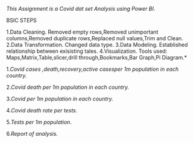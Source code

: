 *This Assignment is a Covid dat set Analysis using Power BI*.

BSIC STEPS

1.Data Cleaning.
Removed empty rows,Removed unimportant columns,Removed duplicate rows,Replaced null values,Trim and Clean.
2.Data Transformation.
Changed data type.
3.Data Modeling.
Established relationship between exisisting tales.
4.Visualization.
Tools used: Maps,Matrix,Table,slicer,drill through,Bookmarks,Bar Graph,Pi Diagram.*


1.*Covid cases ,death,recovery,active casesper 1m population in each country.*

2.*Covid death per 1m population in each country.*

3.*Covid  per 1m population in each country.*

4.*Covid death rate per tests.*

5.*Tests per 1m population*.

6.*Report of analysis.*


